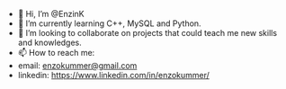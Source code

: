 - 👋 Hi, I’m @EnzinK
- 🌱 I’m currently learning C++, MySQL and Python.
- 💞️ I’m looking to collaborate on projects that could teach me new skills and knowledges.
- 📫 How to reach me:
- email: enzokummer@gmail.com
- linkedin: https://www.linkedin.com/in/enzokummer/

<!---
EnzinK/EnzinK is a ✨ special ✨ repository because its `README.md` (this file) appears on your GitHub profile.
You can click the Preview link to take a look at your changes.
--->

